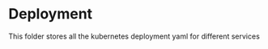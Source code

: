 Deployment
============

This folder stores all the kubernetes deployment yaml for different services


